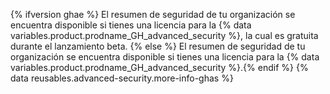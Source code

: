 {% ifversion ghae %}
El resumen de seguridad de tu organización se encuentra disponible si tienes una licencia para la {% data variables.product.prodname_GH_advanced_security %}, la cual es gratuita durante el lanzamiento beta.
{% else %}
El resumen de seguridad de tu organización se encuentra disponible si tienes una licencia para la {% data variables.product.prodname_GH_advanced_security %}.{% endif %} {% data reusables.advanced-security.more-info-ghas %}
